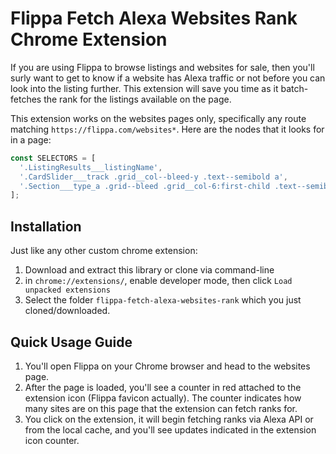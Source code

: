 # Flippa Fetch Alexa Websites Rank Chrome Extension

If you are using Flippa to browse listings and websites for sale, then you'll surly want to get to know if a website has Alexa traffic or not before you can look into the listing further. This extension will save you time as it batch-fetches the rank for the listings available on the page.

This extension works on the websites pages only, specifically any route matching `https://flippa.com/websites*`. Here are the nodes that it looks for in a page:

```js
const SELECTORS = [
  '.ListingResults___listingName',
  '.CardSlider___track .grid__col--bleed-y .text--semibold a',
  '.Section___type_a .grid--bleed .grid__col-6:first-child .text--semibold',
];
```

## Installation

Just like any other custom chrome extension:

1. Download and extract this library or clone via command-line
2. in `chrome://extensions/`, enable developer mode, then click `Load unpacked extensions`
3. Select the folder `flippa-fetch-alexa-websites-rank` which you just cloned/downloaded.

## Quick Usage Guide

1. You'll open Flippa on your Chrome browser and head to the websites page.
2. After the page is loaded, you'll see a counter in red attached to the extension icon (Flippa favicon actually). The counter indicates how many sites are on this page that the extension can fetch ranks for.
3. You click on the extension, it will begin fetching ranks via Alexa API or from the local cache, and you'll see updates indicated in the extension icon counter.